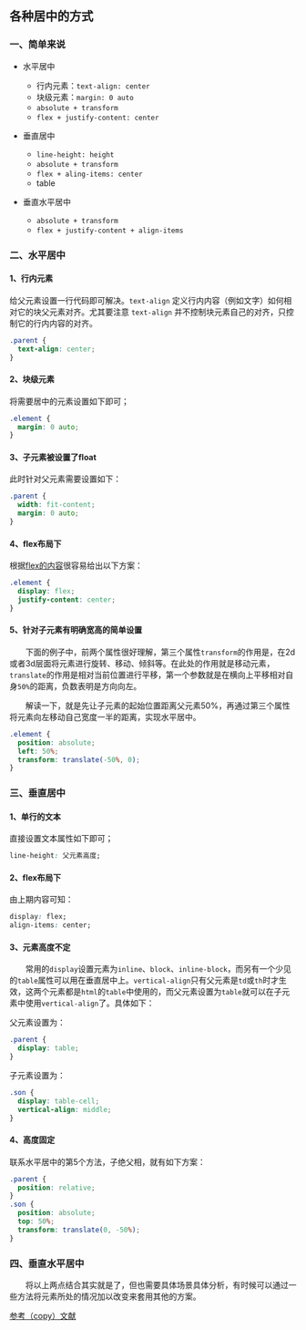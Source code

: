 ## 各种居中的方式

### 一、简单来说

- 水平居中
  - 行内元素：`text-align: center`
  - 块级元素：`margin: 0 auto`
  - `absolute + transform`
  - `flex + justify-content: center`

- 垂直居中
  - `line-height: height`
  - `absolute + transform`
  - `flex + aling-items: center`
  - table

- 垂直水平居中
  - `absolute + transform`
  - `flex + justify-content + align-items`

### 二、水平居中

#### 1、行内元素

给父元素设置一行代码即可解决。`text-align` 定义行内内容（例如文字）如何相对它的块父元素对齐。尤其要注意 `text-align` 并不控制块元素自己的对齐，只控制它的行内内容的对齐。
```css
.parent {
  text-align: center;
}
```

#### 2、块级元素

将需要居中的元素设置如下即可；
```css
.element {
  margin: 0 auto;
}
```

#### 3、子元素被设置了float

此时针对父元素需要设置如下：
```css
.parent {
  width: fit-content;
  margin: 0 auto;
}
```

#### 4、flex布局下

根据[flex的内容](./4、flex布局.md)很容易给出以下方案：
```css
.element {
  display: flex;
  justify-content: center;
}
```

#### 5、针对子元素有明确宽高的简单设置

&emsp;&emsp;下面的例子中，前两个属性很好理解，第三个属性`transform`的作用是，在2d或者3d层面将元素进行旋转、移动、倾斜等。在此处的作用就是移动元素，`translate`的作用是相对当前位置进行平移，第一个参数就是在横向上平移相对自身`50%`的距离，负数表明是方向向左。

&emsp;&emsp;解读一下，就是先让子元素的起始位置距离父元素50%，再通过第三个属性将元素向左移动自己宽度一半的距离，实现水平居中。
```css
.element {
  position: absolute;
  left: 50%;
  transform: translate(-50%, 0);
}
```

### 三、垂直居中

#### 1、单行的文本

直接设置文本属性如下即可；
```css
line-height: 父元素高度;
```

#### 2、flex布局下

由上期内容可知：
```css
display: flex;
align-items: center;
```

#### 3、元素高度不定

&emsp;&emsp;常用的`display`设置元素为`inline`、`block`、`inline-block`，而另有一个少见的`table`属性可以用在垂直居中上。`vertical-align`只有父元素是`td`或`th`时才生效，这两个元素都是`html`的`table`中使用的，而父元素设置为`table`就可以在子元素中使用`vertical-align`了。具体如下：

父元素设置为：
```css
.parent {
  display: table;
}
```
子元素设置为：
```css
.son {
  display: table-cell;
  vertical-align: middle;
}
```

#### 4、高度固定

联系水平居中的第5个方法，子绝父相，就有如下方案：
```css
.parent {
  position: relative;
}
.son {
  position: absolute;
  top: 50%;
  transform: translate(0, -50%);
}
```

### 四、垂直水平居中

&emsp;&emsp;将以上两点结合其实就是了，但也需要具体场景具体分析，有时候可以通过一些方法将元素所处的情况加以改变来套用其他的方案。

[参考（copy）文献](https://juejin.cn/post/6844903474879004680)
